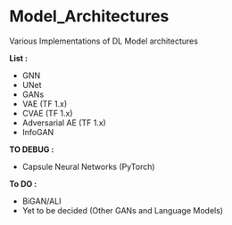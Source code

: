 # Model_Architectures
Various Implementations of DL Model architectures

**List :** 
- GNN
- UNet
- GANs
- VAE (TF 1.x)
- CVAE (TF 1.x)
- Adversarial AE (TF 1.x)
- InfoGAN

**TO DEBUG :**
- Capsule Neural Networks (PyTorch)

**To DO :** 
- BiGAN/ALI
- Yet to be decided (Other GANs and Language Models)

